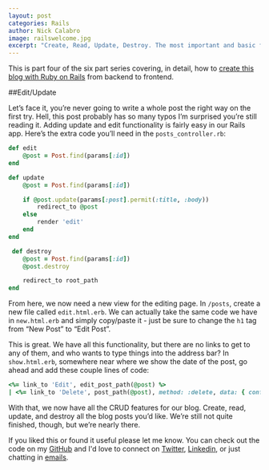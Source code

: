 ```yaml
---
layout: post
categories: Rails
author: Nick Calabro
image: railswelcome.jpg
excerpt: "Create, Read, Update, Destroy. The most important and basic features of any webapp."
---
```


<meta name="twitter:card" content="summary" />
<meta name="twitter:site" content="@NickCalabs" />
<meta name="twitter:title" content="{{ page.title }}" />
<meta name="twitter:description" content="Nick Calabro's Blog" />

<div class="message">This is part four of the six part series covering, in detail, how to <a href="http://nameless-dusk-8821.herokuapp.com">create this blog with Ruby on Rails</a> from backend to frontend. 
</div>

##Edit/Update

Let’s face it, you’re never going to write a whole post the right way on the first try. Hell, this post probably has so many typos I’m surprised you’re still reading it. Adding update and edit functionality is fairly easy in our Rails app. Here’s the extra code you’ll need in the `posts_controller.rb`:

```ruby
def edit
    @post = Post.find(params[:id])
end

def update
    @post = Post.find(params[:id])

    if @post.update(params[:post].permit(:title, :body))
        redirect_to @post
    else
        render 'edit'
    end
end

 def destroy
    @post = Post.find(params[:id])
    @post.destroy

    redirect_to root_path
end
```

From here, we now need a new view for the editing page. In `/posts`, create a new file called `edit.html.erb`. We can actually take the same code we have in `new.html.erb` and simply copy/paste it - just be sure to change the `h1` tag from “New Post” to “Edit Post”.

This is great. We have all this functionality, but there are no links to get to any of them, and who wants to type things into the address bar? In `show.html.erb`, somewhere near where we show the date of the post, go ahead and add these couple lines of code:

```ruby
<%= link_to 'Edit', edit_post_path(@post) %>
| <%= link_to 'Delete', post_path(@post), method: :delete, data: { confirm: "You sure?" } %>
```

With that, we now have all the CRUD features for our blog. Create, read, update, and destroy all the blog posts you’d like. We’re still not quite finished, though, but we’re nearly there.

<div class="message">
  If you liked this or found it useful please let me know. You can check out the code on my <a href="http://github.com/nickcalabs">GitHub</a> and I'd love to connect on <a href="http://twitter.com/nickcalabs">Twitter</a>, <a href="http://linkedin.com/in/nickcalabro">Linkedin</a>, or just chatting in <a href="mailto:calabro.nick@gmail.com">emails</a>.
</div>